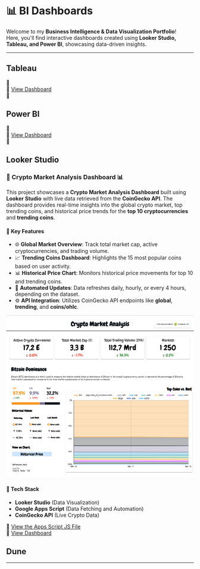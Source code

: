 # 📊 BI Dashboards

Welcome to my **Business Intelligence & Data Visualization Portfolio**!  
Here, you'll find interactive dashboards created using **Looker Studio, Tableau, and Power BI**, showcasing data-driven insights.

---
## Tableau

🔷  
🔗 [View Dashboard](https://public.tableau.com/your-dashboard-link)  
📄 


## Power BI

🔷  
🔗 [View Dashboard](https://app.powerbi.com/your-dashboard-link)  
📄

## Looker Studio

### 🔷 Crypto Market Analysis Dashboard 📊

This project showcases a **Crypto Market Analysis Dashboard** built using **Looker Studio** with live data retrieved from the **CoinGecko API**. The dashboard provides real-time insights into the global crypto market, top trending coins, and historical price trends for the **top 10 cryptocurrencies** and **trending coins**.

#### 🚀 **Key Features**

- 🌐 **Global Market Overview**: Track total market cap, active cryptocurrencies, and trading volume.  
- 📈 **Trending Coins Dashboard**: Highlights the 15 most popular coins based on user activity.  
- 📊 **Historical Price Chart**: Monitors historical price movements for top 10 and trending coins.  
- 🔄 **Automated Updates**: Data refreshes daily, hourly, or every 4 hours, depending on the dataset.  
- ⚙️ **API Integration**: Utilizes CoinGecko API endpoints like **global**, **trending**, and **coins/ohlc**.  

<p align="center">
  <a href="https://lookerstudio.google.com/u/0/reporting/7df8f109-6f75-47ce-a48d-d4a8aa989d5d/page/sDkrE" target="_blank">
    <img src="images/lookerstudio/crypto_market_analysis_lookerstudio.png" alt="Crypto Market Analysis">
  </a>
</p>


#### 🔑 **Tech Stack**

- **Looker Studio** (Data Visualization)  
- **Google Apps Script** (Data Fetching and Automation)  
- **CoinGecko API** (Live Crypto Data)

🤖 [View the Apps Script JS File](./scripts/apps_scripts/coingecko.js)  
🔗 [View Dashboard](https://lookerstudio.google.com/u/0/reporting/7df8f109-6f75-47ce-a48d-d4a8aa989d5d/page/sDkrE)


## Dune

---

